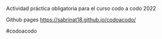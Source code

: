 Actividad práctica obligatoria para el curso codo a codo 2022

Github pages
https://sabrinat18.github.io/codoacodo/

#codoacodo
